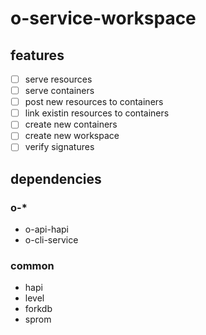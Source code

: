 # o-service-workspace

## features

* [ ] serve resources
* [ ] serve containers
* [ ] post new resources to containers
* [ ] link existin resources to containers
* [ ] create new containers
* [ ] create new workspace
* [ ] verify signatures

## dependencies

### o-*

* o-api-hapi
* o-cli-service

### common

* hapi
* level
* forkdb
 * sprom
